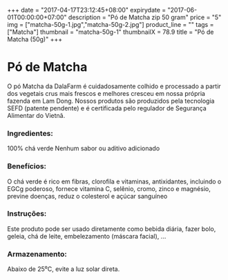 +++
date = "2017-04-17T23:12:45+08:00"
expirydate = "2017-06-01T00:00:00+07:00"
description = "Pó de Matcha zip 50 gram"
price = "5"
img = ["matcha-50g-1.jpg","matcha-50g-2.jpg"]
product_line = ""
tags = ["Matcha"]
thumbnail = "matcha-50g-1"
thumbnailX = 78.9
title = "Pó de Matcha (50g)"
+++

# Pó de Matcha

O pó Matcha da DalaFarm é cuidadosamente colhido e processado a partir dos vegetais crus mais frescos e melhores
cresceu em nossa própria fazenda em Lam Dong. Nossos produtos são produzidos pela tecnologia SEFD (patente pendente) e
é certificada pelo regulador de Segurança Alimentar do Vietnã.


### Ingredientes:
100% chá verde
Nenhum sabor ou aditivo adicionado

### Benefícios:
O chá verde é rico em fibras, clorofila e
vitaminas, antixidantes, incluindo o
EGCg poderoso, fornece vitamina C,
selênio, cromo, zinco e magnésio,
previne doenças, reduz o colesterol e
açúcar sanguíneo

### Instruções:
Este produto pode ser usado diretamente como
bebida diária, fazer bolo, geleia, chá de leite,
embelezamento (máscara facial), ...

### Armazenamento:
Abaixo de 25⁰C, evite a luz solar direta.
